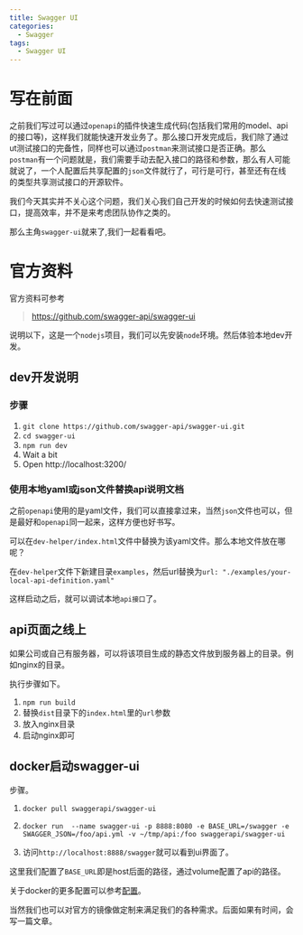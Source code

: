 ```yaml
---
title: Swagger UI
categories:
  - Swagger
tags:
  - Swagger UI
---
```



# 写在前面

之前我们写过可以通过`openapi`的插件快速生成代码(包括我们常用的model、api的接口等)，这样我们就能快速开发业务了。那么接口开发完成后，我们除了通过ut测试接口的完备性，同样也可以通过`postman`来测试接口是否正确。那么`postman`有一个问题就是，我们需要手动去配入接口的路径和参数，那么有人可能就说了，一个人配置后共享配置的`json`文件就行了，可行是可行，甚至还有在线的类型共享测试接口的开源软件。

我们今天其实并不关心这个问题，我们关心我们自己开发的时候如何去快速测试接口，提高效率，并不是来考虑团队协作之类的。

那么主角`swagger-ui`就来了,我们一起看看吧。

# 官方资料

官方资料可参考

> https://github.com/swagger-api/swagger-ui

说明以下，这是一个`nodejs`项目，我们可以先安装`node`环境。然后体验本地dev开发。

## dev开发说明

### 步骤

1. `git clone https://github.com/swagger-api/swagger-ui.git`
2. `cd swagger-ui`
3. `npm run dev`
4. Wait a bit
5. Open http://localhost:3200/

### 使用本地yaml或json文件替换api说明文档

之前`openapi`使用的是yaml文件，我们可以直接拿过来，当然`json`文件也可以，但是最好和`openapi`同一起来，这样方便也好书写。

可以在`dev-helper/index.html`文件中替换为该yaml文件。那么本地文件放在哪呢？

在`dev-helper`文件下新建目录`examples`，然后url替换为`url: "./examples/your-local-api-definition.yaml"`

这样启动之后，就可以调试本地`api接口`了。



## api页面之线上

如果公司或自己有服务器，可以将该项目生成的静态文件放到服务器上的目录。例如nginx的目录。

执行步骤如下。

1. `npm run build`
2. 替换`dist`目录下的`index.html`里的`url`参数
3. 放入nginx目录
4. 启动nginx即可



## docker启动swagger-ui

步骤。

1. `docker pull swaggerapi/swagger-ui`
2. `docker run  --name swagger-ui -p 8888:8080 -e BASE_URL=/swagger -e SWAGGER_JSON=/foo/api.yml -v ~/tmp/api:/foo swaggerapi/swagger-ui`

3. 访问`http://localhost:8888/swagger`就可以看到ui界面了。

这里我们配置了`BASE_URL`即是host后面的路径，通过volume配置了api的路径。

关于docker的更多配置可以参考[配置](https://github.com/swagger-api/swagger-ui/blob/master/docs/usage/configuration.md#docker)。

当然我们也可以对官方的镜像做定制来满足我们的各种需求。后面如果有时间，会写一篇文章。

